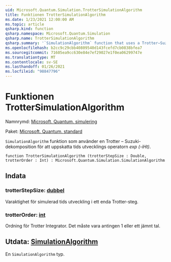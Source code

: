 ```yaml
---
uid: Microsoft.Quantum.Simulation.TrotterSimulationAlgorithm
title: Funktionen TrotterSimulationAlgorithm
ms.date: 1/23/2021 12:00:00 AM
ms.topic: article
qsharp.kind: function
qsharp.namespace: Microsoft.Quantum.Simulation
qsharp.name: TrotterSimulationAlgorithm
qsharp.summary: '`SimulationAlgorithm` function that uses a Trotter–Suzuki decomposition to approximate the time-evolution operator _exp(-iHt)_.'
ms.openlocfilehash: b2cc9c29cbb40809540d143fcefd7cb0838bfea7
ms.sourcegitcommit: 71605ea9cc630e84e7ef29027e1f0ea06299747e
ms.translationtype: MT
ms.contentlocale: sv-SE
ms.lasthandoff: 01/26/2021
ms.locfileid: "98847796"
---
```

# <a name="trottersimulationalgorithm-function"></a>Funktionen TrotterSimulationAlgorithm

Namnrymd: [Microsoft. Quantum. simulering](xref:Microsoft.Quantum.Simulation)

Paket: [Microsoft. Quantum. standard](https://nuget.org/packages/Microsoft.Quantum.Standard)


`SimulationAlgorithm` funktion som använder en Trotter – Suzuki-dekomposition för att uppskatta tids utvecklings operatorn _exp (-iHt)_.

```qsharp
function TrotterSimulationAlgorithm (trotterStepSize : Double, trotterOrder : Int) : Microsoft.Quantum.Simulation.SimulationAlgorithm
```


## <a name="input"></a>Indata

### <a name="trotterstepsize--double"></a>trotterStepSize: [dubbel](xref:microsoft.quantum.lang-ref.double)

Varaktighet för simulerad tids utveckling i ett enda Trotter-steg.


### <a name="trotterorder--int"></a>trotterOrder: [int](xref:microsoft.quantum.lang-ref.int)

Ordning för Trotter Integrator. Det måste vara antingen 1 eller ett jämnt tal.



## <a name="output--simulationalgorithm"></a>Utdata: [SimulationAlgorithm](xref:Microsoft.Quantum.Simulation.SimulationAlgorithm)

En `SimulationAlgorithm` typ.